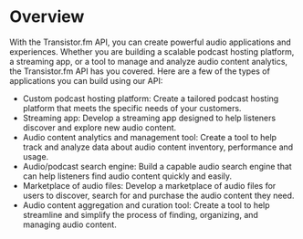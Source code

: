 # Overview

With the Transistor.fm API, you can create powerful audio applications and
experiences. Whether you are building a scalable podcast hosting platform, a
streaming app, or a tool to manage and analyze audio content analytics, the
Transistor.fm API has you covered. Here are a few of the types of applications
you can build using our API:

- Custom podcast hosting platform: Create a tailored podcast hosting platform
  that meets the specific needs of your customers.
- Streaming app: Develop a streaming app designed to help listeners discover
  and explore new audio content.
- Audio content analytics and management tool: Create a tool to help track and
  analyze data about audio content inventory, performance and usage.
- Audio/podcast search engine: Build a capable audio search engine that can
  help listeners find audio content quickly and easily.
- Marketplace of audio files: Develop a marketplace of audio files for users to
  discover, search for and purchase the audio content they need.
- Audio content aggregation and curation tool: Create a tool to help streamline
  and simplify the process of finding, organizing, and managing audio content.
